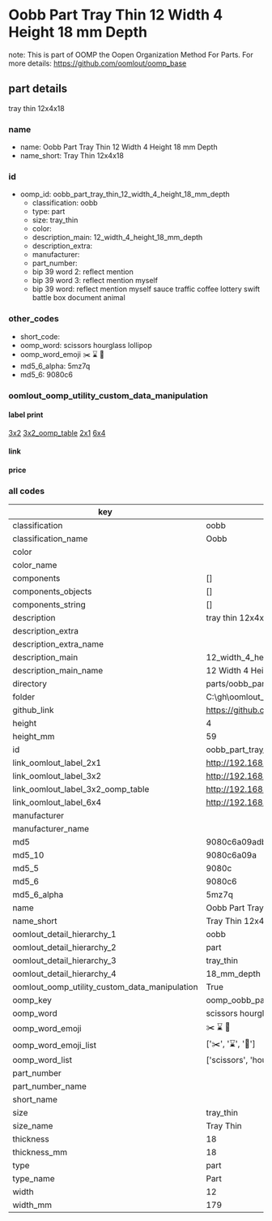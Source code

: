 # Oobb Part Tray Thin 12 Width 4 Height 18 mm Depth  

note: This is part of OOMP the Oopen Organization Method For Parts. For more details: https://github.com/oomlout/oomp_base

##  part details
  



tray thin 12x4x18



### name
* name: Oobb Part Tray Thin 12 Width 4 Height 18 mm Depth
* name_short: Tray Thin 12x4x18 
### id
* oomp_id: oobb_part_tray_thin_12_width_4_height_18_mm_depth
  * classification: oobb
  * type: part
  * size: tray_thin
  * color: 
  * description_main: 12_width_4_height_18_mm_depth
  * description_extra: 
  * manufacturer: 
  * part_number: 
  * bip 39 word 2: reflect mention
  * bip 39 word 3: reflect mention myself
  * bip 39 word: reflect mention myself sauce traffic coffee lottery swift battle box document animal

### other_codes
* short_code: 
* oomp_word: scissors hourglass lollipop
* oomp_word_emoji :scissors: :hourglass: :lollipop:
* md5_6_alpha: 5mz7q
* md5_6: 9080c6






### oomlout_oomp_utility_custom_data_manipulation
#### label print
[3x2](http://192.168.1.245:1112/?label=oomp%205mz7q)
[3x2_oomp_table](http://192.168.1.108:1112/?label=oomp%205mz7q)
[2x1](http://192.168.1.242:1112/?label=oomp%205mz7q)
[6x4](http://192.168.1.55:1112/?label=oomp%205mz7q)    

#### link

                              

#### price







### all codes 
| key | value |  
| --- | --- |  
| classification | oobb |  
| classification_name | Oobb |  
| color |  |  
| color_name |  |  
| components | [] |  
| components_objects | [] |  
| components_string | [] |  
| description | tray thin 12x4x18 |  
| description_extra |  |  
| description_extra_name |  |  
| description_main | 12_width_4_height_18_mm_depth |  
| description_main_name | 12 Width 4 Height 18 mm Depth |  
| directory | parts/oobb_part_tray_thin_12_width_4_height_18_mm_depth |  
| folder | C:\gh\oomlout_oobb_version_4_generated_parts\parts\oobb_part_tray_thin_12_width_4_height_18_mm_depth |  
| github_link | https://github.com/oomlout/oomlout_oomp_part_src/tree/main/parts/oobb_part_tray_thin_12_width_4_height_18_mm_depth |  
| height | 4 |  
| height_mm | 59 |  
| id | oobb_part_tray_thin_12_width_4_height_18_mm_depth |  
| link_oomlout_label_2x1 | http://192.168.1.242:1112/?label=oomp%205mz7q |  
| link_oomlout_label_3x2 | http://192.168.1.245:1112/?label=oomp%205mz7q |  
| link_oomlout_label_3x2_oomp_table | http://192.168.1.108:1112/?label=oomp%205mz7q |  
| link_oomlout_label_6x4 | http://192.168.1.55:1112/?label=oomp%205mz7q |  
| manufacturer |  |  
| manufacturer_name |  |  
| md5 | 9080c6a09adbd080b4f36bf924a2c5a1 |  
| md5_10 | 9080c6a09a |  
| md5_5 | 9080c |  
| md5_6 | 9080c6 |  
| md5_6_alpha | 5mz7q |  
| name | Oobb Part Tray Thin 12 Width 4 Height 18 mm Depth |  
| name_short | Tray Thin 12x4x18  |  
| oomlout_detail_hierarchy_1 | oobb |  
| oomlout_detail_hierarchy_2 | part |  
| oomlout_detail_hierarchy_3 | tray_thin |  
| oomlout_detail_hierarchy_4 | 18_mm_depth |  
| oomlout_oomp_utility_custom_data_manipulation | True |  
| oomp_key | oomp_oobb_part_tray_thin_12_width_4_height_18_mm_depth |  
| oomp_word | scissors hourglass lollipop |  
| oomp_word_emoji | :scissors: :hourglass: :lollipop: |  
| oomp_word_emoji_list | [':scissors:', ':hourglass:', ':lollipop:'] |  
| oomp_word_list | ['scissors', 'hourglass', 'lollipop'] |  
| part_number |  |  
| part_number_name |  |  
| short_name |  |  
| size | tray_thin |  
| size_name | Tray Thin |  
| thickness | 18 |  
| thickness_mm | 18 |  
| type | part |  
| type_name | Part |  
| width | 12 |  
| width_mm | 179 |  
